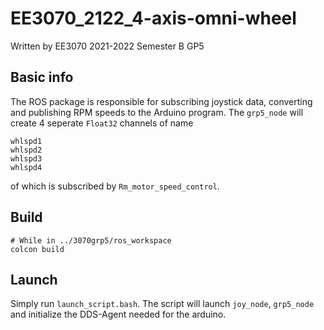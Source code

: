 # EE3070_2122_4-axis-omni-wheel

Written by EE3070 2021-2022 Semester B GP5




## Basic info

The ROS package is responsible for subscribing joystick data, converting and publishing RPM speeds to the Arduino program.
The `grp5_node` will create 4 seperate `Float32` channels of name
```
whlspd1
whlspd2
whlspd3
whlspd4
```
of which is subscribed by `Rm_motor_speed_control`.

## Build

```
# While in ../3070grp5/ros_workspace
colcon build
```

## Launch

Simply run `launch_script.bash`.
The script will launch `joy_node`, `grp5_node` and initialize the DDS-Agent needed for the arduino.
